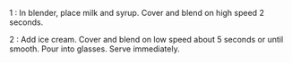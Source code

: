 
1 : In blender, place milk and syrup. Cover and blend on high speed 2 seconds.

2 : Add ice cream. Cover and blend on low speed about 5 seconds or until smooth. Pour into glasses. Serve immediately.